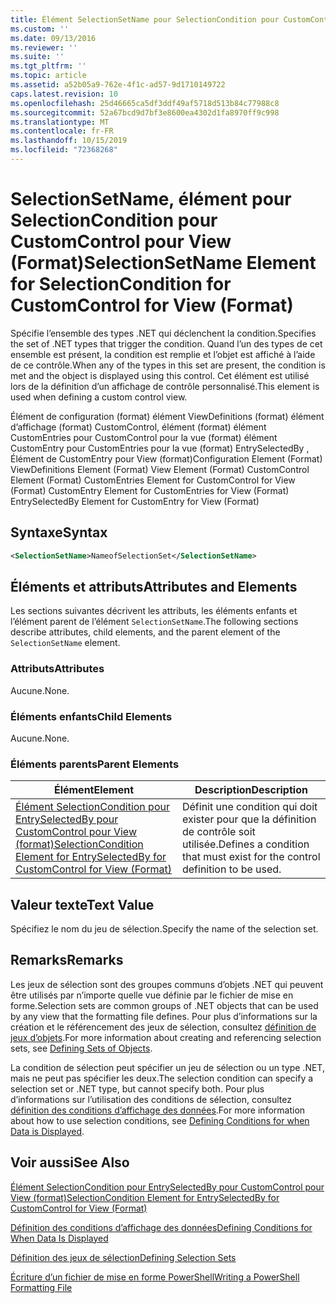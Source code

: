 ```yaml
---
title: Élément SelectionSetName pour SelectionCondition pour CustomControl pour View (format) | Microsoft Docs
ms.custom: ''
ms.date: 09/13/2016
ms.reviewer: ''
ms.suite: ''
ms.tgt_pltfrm: ''
ms.topic: article
ms.assetid: a52b05a9-762e-4f1c-ad57-9d1710149722
caps.latest.revision: 10
ms.openlocfilehash: 25d46665ca5df3ddf49af5718d513b84c77988c8
ms.sourcegitcommit: 52a67bcd9d7bf3e8600ea4302d1fa8970ff9c998
ms.translationtype: MT
ms.contentlocale: fr-FR
ms.lasthandoff: 10/15/2019
ms.locfileid: "72368268"
---
```

# <a name="selectionsetname-element-for-selectioncondition-for-customcontrol-for-view-format"></a><span data-ttu-id="1924c-102">SelectionSetName, élément pour SelectionCondition pour CustomControl pour View (Format)</span><span class="sxs-lookup"><span data-stu-id="1924c-102">SelectionSetName Element for SelectionCondition for CustomControl for View (Format)</span></span>

<span data-ttu-id="1924c-103">Spécifie l’ensemble des types .NET qui déclenchent la condition.</span><span class="sxs-lookup"><span data-stu-id="1924c-103">Specifies the set of .NET types that trigger the condition.</span></span> <span data-ttu-id="1924c-104">Quand l’un des types de cet ensemble est présent, la condition est remplie et l’objet est affiché à l’aide de ce contrôle.</span><span class="sxs-lookup"><span data-stu-id="1924c-104">When any of the types in this set are present, the condition is met and the object is displayed using this control.</span></span> <span data-ttu-id="1924c-105">Cet élément est utilisé lors de la définition d’un affichage de contrôle personnalisé.</span><span class="sxs-lookup"><span data-stu-id="1924c-105">This element is used when defining a custom control view.</span></span>

<span data-ttu-id="1924c-106">Élément de configuration (format) élément ViewDefinitions (format) élément d’affichage (format) CustomControl, élément (format) élément CustomEntries pour CustomControl pour la vue (format) élément CustomEntry pour CustomEntries pour la vue (format) EntrySelectedBy , Élément de CustomEntry pour View (format)</span><span class="sxs-lookup"><span data-stu-id="1924c-106">Configuration Element (Format) ViewDefinitions Element (Format) View Element (Format) CustomControl Element (Format) CustomEntries Element for CustomControl for View (Format) CustomEntry Element for CustomEntries for View (Format) EntrySelectedBy Element for CustomEntry for View (Format)</span></span>

## <a name="syntax"></a><span data-ttu-id="1924c-107">Syntaxe</span><span class="sxs-lookup"><span data-stu-id="1924c-107">Syntax</span></span>

```xml
<SelectionSetName>NameofSelectionSet</SelectionSetName>
```

## <a name="attributes-and-elements"></a><span data-ttu-id="1924c-108">Éléments et attributs</span><span class="sxs-lookup"><span data-stu-id="1924c-108">Attributes and Elements</span></span>

<span data-ttu-id="1924c-109">Les sections suivantes décrivent les attributs, les éléments enfants et l’élément parent de l’élément `SelectionSetName`.</span><span class="sxs-lookup"><span data-stu-id="1924c-109">The following sections describe attributes, child elements, and the parent element of the `SelectionSetName` element.</span></span>

### <a name="attributes"></a><span data-ttu-id="1924c-110">Attributs</span><span class="sxs-lookup"><span data-stu-id="1924c-110">Attributes</span></span>

<span data-ttu-id="1924c-111">Aucune.</span><span class="sxs-lookup"><span data-stu-id="1924c-111">None.</span></span>

### <a name="child-elements"></a><span data-ttu-id="1924c-112">Éléments enfants</span><span class="sxs-lookup"><span data-stu-id="1924c-112">Child Elements</span></span>

<span data-ttu-id="1924c-113">Aucune.</span><span class="sxs-lookup"><span data-stu-id="1924c-113">None.</span></span>

### <a name="parent-elements"></a><span data-ttu-id="1924c-114">Éléments parents</span><span class="sxs-lookup"><span data-stu-id="1924c-114">Parent Elements</span></span>

|<span data-ttu-id="1924c-115">Élément</span><span class="sxs-lookup"><span data-stu-id="1924c-115">Element</span></span>|<span data-ttu-id="1924c-116">Description</span><span class="sxs-lookup"><span data-stu-id="1924c-116">Description</span></span>|
|-------------|-----------------|
|[<span data-ttu-id="1924c-117">Élément SelectionCondition pour EntrySelectedBy pour CustomControl pour View (format)</span><span class="sxs-lookup"><span data-stu-id="1924c-117">SelectionCondition Element for EntrySelectedBy for CustomControl for View (Format)</span></span>](./selectioncondition-element-for-entryselectedby-for-customcontrol-format.md)|<span data-ttu-id="1924c-118">Définit une condition qui doit exister pour que la définition de contrôle soit utilisée.</span><span class="sxs-lookup"><span data-stu-id="1924c-118">Defines a condition that must exist for the control definition to be used.</span></span>|

## <a name="text-value"></a><span data-ttu-id="1924c-119">Valeur texte</span><span class="sxs-lookup"><span data-stu-id="1924c-119">Text Value</span></span>

<span data-ttu-id="1924c-120">Spécifiez le nom du jeu de sélection.</span><span class="sxs-lookup"><span data-stu-id="1924c-120">Specify the name of the selection set.</span></span>

## <a name="remarks"></a><span data-ttu-id="1924c-121">Remarks</span><span class="sxs-lookup"><span data-stu-id="1924c-121">Remarks</span></span>

<span data-ttu-id="1924c-122">Les jeux de sélection sont des groupes communs d’objets .NET qui peuvent être utilisés par n’importe quelle vue définie par le fichier de mise en forme.</span><span class="sxs-lookup"><span data-stu-id="1924c-122">Selection sets are common groups of .NET objects that can be used by any view that the formatting file defines.</span></span> <span data-ttu-id="1924c-123">Pour plus d’informations sur la création et le référencement des jeux de sélection, consultez [définition de jeux d’objets](./defining-selection-sets.md).</span><span class="sxs-lookup"><span data-stu-id="1924c-123">For more information about creating and referencing selection sets, see [Defining Sets of Objects](./defining-selection-sets.md).</span></span>

<span data-ttu-id="1924c-124">La condition de sélection peut spécifier un jeu de sélection ou un type .NET, mais ne peut pas spécifier les deux.</span><span class="sxs-lookup"><span data-stu-id="1924c-124">The selection condition can specify a selection set or .NET type, but cannot specify both.</span></span> <span data-ttu-id="1924c-125">Pour plus d’informations sur l’utilisation des conditions de sélection, consultez [définition des conditions d’affichage des données](./defining-conditions-for-displaying-data.md).</span><span class="sxs-lookup"><span data-stu-id="1924c-125">For more information about how to use selection conditions, see [Defining Conditions for when Data is Displayed](./defining-conditions-for-displaying-data.md).</span></span>

## <a name="see-also"></a><span data-ttu-id="1924c-126">Voir aussi</span><span class="sxs-lookup"><span data-stu-id="1924c-126">See Also</span></span>

[<span data-ttu-id="1924c-127">Élément SelectionCondition pour EntrySelectedBy pour CustomControl pour View (format)</span><span class="sxs-lookup"><span data-stu-id="1924c-127">SelectionCondition Element for EntrySelectedBy for CustomControl for View (Format)</span></span>](./selectioncondition-element-for-entryselectedby-for-customcontrol-format.md)

[<span data-ttu-id="1924c-128">Définition des conditions d’affichage des données</span><span class="sxs-lookup"><span data-stu-id="1924c-128">Defining Conditions for When Data Is Displayed</span></span>](./defining-conditions-for-displaying-data.md)

[<span data-ttu-id="1924c-129">Définition des jeux de sélection</span><span class="sxs-lookup"><span data-stu-id="1924c-129">Defining Selection Sets</span></span>](./defining-selection-sets.md)

[<span data-ttu-id="1924c-130">Écriture d’un fichier de mise en forme PowerShell</span><span class="sxs-lookup"><span data-stu-id="1924c-130">Writing a PowerShell Formatting File</span></span>](./writing-a-powershell-formatting-file.md)

